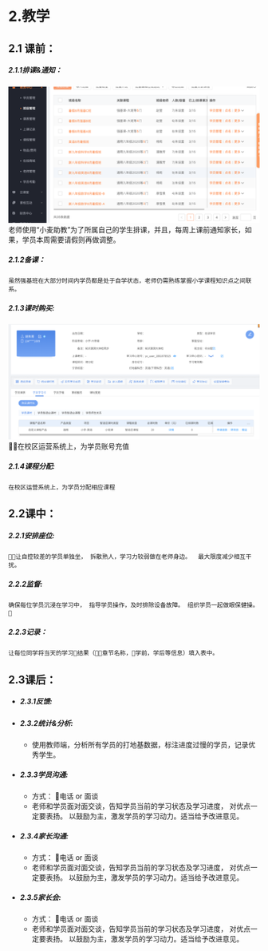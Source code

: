 # 2.教学

## 2.1 课前：

  ##### 2.1.1排课&通知：  
  ![](./img/1.png)    
    老师使用“小麦助教”为了所属自己的学生排课，并且，每周上课前通知家长，如果，学员本周需要请假则再做调整。  

  ##### 2.1.2备课：  
    虽然强基班在大部分时间内学员都是处于自学状态，老师仍需熟练掌握小学课程知识点之间联系。 


  ##### 2.1.3课时购买:
  ![](./img/2.png)      
    在校区运营系统上，为学员账号充值  


  ##### 2.1.4课程分配:   
    在校区运营系统上，为学员分配相应课程    

## 2.2课中：
  ##### 2.2.1安排座位:  
    让自控较差的学员单独坐， 拆散熟人，学习力较弱做在老师身边。  最大限度减少相互干扰。
  ##### 2.2.2监督:  
    确保每位学员沉浸在学习中， 指导学员操作，及时排除设备故障。 组织学员一起做眼保健操。 
  ##### 2.2.3记录：  
    让每位同学将当天的学习结果（章节名称，学前，学后等信息）填入表中。

## 2.3课后： 
  - ##### 2.3.1反馈:  
    

  - ##### 2.3.2统计&分析:  
    - 使用教师端，分析所有学员的打地基数据，标注进度过慢的学员，记录优秀学生。

  - ##### 2.3.3学员沟通:  
    - 方式： 电话 or 面谈  
    - 老师和学员面对面交谈，告知学员当前的学习状态及学习进度， 对优点一定要表扬。 以鼓励为主，激发学员的学习动力。适当给予改进意见。   
  
  - ##### 2.3.4家长沟通:  
    - 方式： 电话 or 面谈  
    - 老师和学员面对面交谈，告知学员当前的学习状态及学习进度， 对优点一定要表扬。 以鼓励为主，激发学员的学习动力。适当给予改进意见。 
  
  - ##### 2.3.5家长会:  
    - 方式： 电话 or 面谈  
    - 老师和学员面对面交谈，告知学员当前的学习状态及学习进度， 对优点一定要表扬。 以鼓励为主，激发学员的学习动力。适当给予改进意见。 
  
  